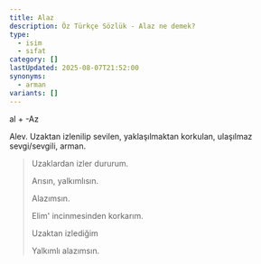```yaml
---
title: Alaz
description: Öz Türkçe Sözlük - Alaz ne demek?
type:
  - isim
  - sıfat
category: []
lastUpdated: 2025-08-07T21:52:00
synonyms:
  - arman
variants: []
---
```

al + -Az

Alev. Uzaktan izlenilip sevilen, yaklaşılmaktan korkulan, ulaşılmaz sevgi/sevgili, arman.

> Uzaklardan izler dururum.
> 
> Arısın, yalkımlısın.
> 
> Alazımsın.
> 
> 
> Elim' incinmesinden korkarım.
> 
> Uzaktan izlediğim
> 
> Yalkımlı alazımsın.
